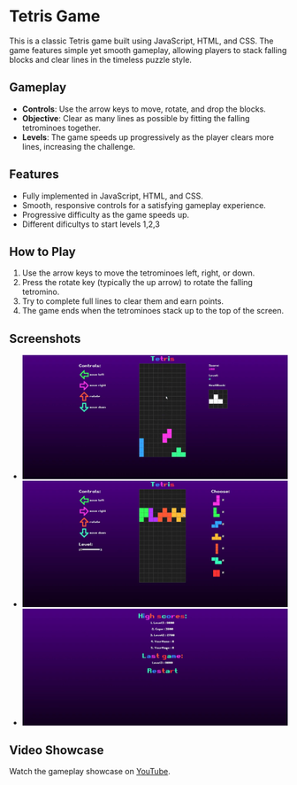 # Tetris Game

This is a classic Tetris game built using JavaScript, HTML, and CSS. The game features simple yet smooth gameplay, allowing players to stack falling blocks and clear lines in the timeless puzzle style.

## Gameplay

- **Controls**: Use the arrow keys to move, rotate, and drop the blocks.
- **Objective**: Clear as many lines as possible by fitting the falling tetrominoes together.
- **Levels**: The game speeds up progressively as the player clears more lines, increasing the challenge.

## Features

- Fully implemented in JavaScript, HTML, and CSS.
- Smooth, responsive controls for a satisfying gameplay experience.
- Progressive difficulty as the game speeds up.
- Different dificultys to start levels 1,2,3
## How to Play

1. Use the arrow keys to move the tetrominoes left, right, or down.
2. Press the rotate key (typically the up arrow) to rotate the falling tetromino.
3. Try to complete full lines to clear them and earn points.
4. The game ends when the tetrominoes stack up to the top of the screen.

## Screenshots

- ![Screenshot 1](sc0.png)
- ![Screenshot 2](sc1.png)
- ![Screenshot 3](sc2.png)

## Video Showcase

Watch the gameplay showcase on [YouTube](https://youtu.be/LebTwJsNRlU).
